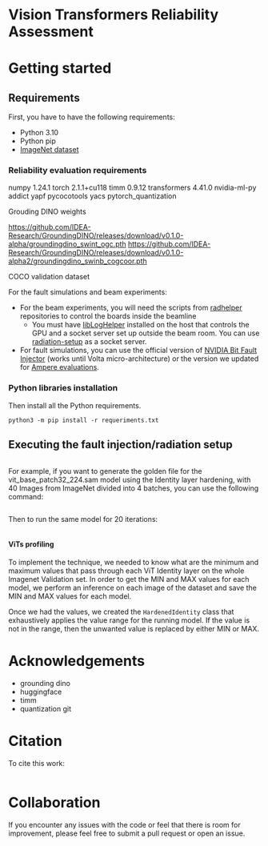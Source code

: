 # Vision Transformers Reliability Assessment


# Getting started

## Requirements
First, you have to have the following requirements:

- Python 3.10
- Python pip
- [ImageNet dataset](https://www.image-net.org/index.php)

### Reliability evaluation requirements

numpy 1.24.1
torch 2.1.1+cu118
timm 0.9.12
transformers 4.41.0
 nvidia-ml-py
 addict
 yapf
 pycocotools
yacs
 pytorch_quantization

 Grouding DINO weights

 https://github.com/IDEA-Research/GroundingDINO/releases/download/v0.1.0-alpha/groundingdino_swint_ogc.pth
 https://github.com/IDEA-Research/GroundingDINO/releases/download/v0.1.0-alpha2/groundingdino_swinb_cogcoor.pth

 COCO validation dataset


For the fault simulations and beam experiments:

- For the beam experiments, you will need the scripts from [radhelper](https://github.com/radhelper) repositories 
to control the boards inside the beamline
  - You must have [libLogHelper](https://github.com/radhelper/libLogHelper) 
  installed on the host that controls the GPU and a socket server set up outside the beam room. 
  You can use [radiation-setup](https://github.com/radhelper/radiation-setup) as a socket server.
- For fault simulations, you can use the official version of 
[NVIDIA Bit Fault Injector](https://github.com/NVlabs/nvbitfi) (works until Volta micro-architecture) or 
the version
  we updated for [Ampere evaluations](https://github.com/fernandoFernandeSantos/nvbitfi/tree/new_gpus_support).


### Python libraries installation

Then install all the Python requirements.

```shell
python3 -m pip install -r requeriments.txt
```

## Executing the fault injection/radiation setup

```shell

```

For example, if you want to generate the golden file for the vit_base_patch32_224.sam model using 
the Identity layer hardening, with 40 Images from ImageNet divided into 4 batches, you can use the following command:

```shell

```

Then to run the same model for 20 iterations:

```shell

```
 
#### ViTs profiling

To implement the technique, we needed to know what are the minimum and maximum values that pass through each ViT Identity layer on the whole Imagenet Validation set. In order to get the MIN and MAX values for each model, we perform an inference on each image of the dataset and save the MIN and MAX values for each model.

Once we had the values, we created the `HardenedIdentity` class that exhaustively applies the value range for the running model. If the value is not in the range, then the unwanted value is replaced by either MIN or MAX.


# Acknowledgements
- grounding dino
- huggingface
- timm
- quantization git

# Citation

To cite this work:

```bibtex
```

# Collaboration

If you encounter any issues with the code or feel that there is room for improvement,
please feel free to submit a pull request or open an issue.
